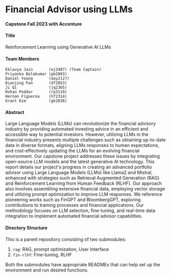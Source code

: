 # Financial Advisor using LLMs

#### Capstone Fall 2023 with Accenture

#### Title
Reinforcement Learning using Generative AI LLMs

#### Team Members 
```
Eklavya Jain       (ej2487) (Team Captain)
Priyanka Balakumar (pb2893)
Daniel Young       (day2127)
Dianjing Fan       (df2853)
Ji Qi              (jq2365)
Rohan Poddar       (rp3119)
Hernan Figueroa    (hf2314)
Grant Kim          (gk2636)
```

#### Abstract

Large Language Models (LLMs) can revolutionize the financial advisory industry by providing automated investing advice in an efficient and accessible way to potential investors. However, utilizing LLMs in the financial industry presents multiple challenges such as obtaining up-to-date data in diverse formats, aligning LLMs responses to human expectations, and cost-effectively updating the LLMs for an evolving financial environment. Our capstone project addresses these issues by integrating open-source LLM models and the latest generative AI technology. This report details our project's progress in creating an advanced portfolio advisor using Large Language Models (LLMs) like Llama2 and Mistral, enhanced with strategies such as Retrieval Augmented Generation (RAG) and Reinforcement Learning from Human Feedback (RLHF). Our approach also involves assembling extensive financial data, employing vector storage and utilizing prompt optimization to improve LLM responses. We reference pioneering works such as FinGPT and BloombergGPT, exploring contributions to training processes and financial applications. Our methodology focuses on LLM selection, fine-tuning, and real-time data integration to implement automated financial advisor capabilities.

#### Directory Structure

This is a parent repository consisting of two submodules:
1. `rag`: RAG, prompt optimization, User Interface
2. `fin-rlhf`: Fine-tuning, RLHF

Both the submodules have appropriate READMEs that can help set up the environment and run desired functions.

